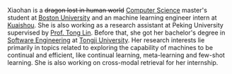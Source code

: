 Xiaohan is a ~~dragon lost in human world~~ [Computer Science](https://www.bu.edu/cs/) master's student at [Boston University](https://www.bu.edu/) and an machine learning engineer intern at [Kuaishou](https://www.kuaishou.com/). She is also working as a research assistant at Peking University supervised by [Prof. Tong Lin](http://www.cis.pku.edu.cn/jzyg/szdw/lt.htm). Before that, she got her bachelor's degree in [Software Engineering](http://sse.tongji.edu.cn/) at [Tongji University](https://www.tongji.edu.cn/). Her research interests lie primarily in topics related to exploring the capability of machines to be continual and efficient, like continual learning, meta-learning and few-shot learning. She is also working on cross-modal retrieval for her internship.
